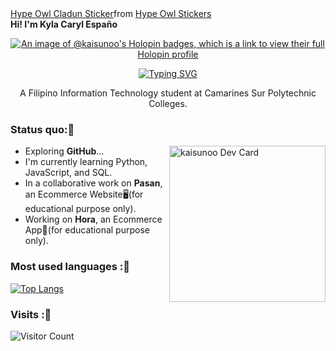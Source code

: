 <div class="tenor-gif-embed" data-postid="18530426" data-share-method="host" data-aspect-ratio="1" data-width="100%"><a href="https://tenor.com/view/hype-owl-cladun-owl-pixel-2d-gif-18530426">Hype Owl Cladun Sticker</a>from <a href="https://tenor.com/search/hype+owl-stickers">Hype Owl Stickers</a></div> <script type="text/javascript" async src="https://tenor.com/embed.js"></script> <strong>Hi! I'm Kyla Caryl Españo</strong>

<div align="center">
  
[![An image of @kaisunoo's Holopin badges, which is a link to view their full Holopin profile](https://holopin.me/kaisunoo)](https://holopin.io/@kaisunoo)
  
[![Typing SVG](https://readme-typing-svg.herokuapp.com?font=courier+prime&size=30&duration=7000&pause=1000&center=true&color=00A800&width=435&lines=Filipino;Info+Tech+Student;Open+Source+Explorer;EXO-L)](https://git.io/typing-svg)

A Filipino Information Technology student at Camarines Sur Polytechnic Colleges.
</div>

### Status quo:💭

<div align="left">
<a href="https://app.daily.dev/Kaisunoo">
  <img width="250" align="right" src="https://github.com/kaisunoo/kaisunoo/blob/main/devcard.svg" alt="kaisunoo Dev Card"/>  
</a>
</div>

- Exploring <strong>GitHub</strong>...
- I'm currently learning Python, JavaScript, and SQL.
- In a collaborative work on <strong>Pasan</strong>, an Ecommerce Website🖥️(for educational purpose only).
- Working on <strong>Hora</strong>, an Ecommerce App📱(for educational purpose only).

### Most used languages :🚧
[![Top Langs](https://github-readme-stats.vercel.app/api/top-langs/?username=kaisunoo&langs_count=4&theme=dracula&color=B994E6&bg_color=2B2D3D&layout=compact)](https://github.com/anuraghazra/github-readme-stats)

### Visits :🚪
![Visitor Count](https://profile-counter.glitch.me/{er-roarr}/count.svg)
